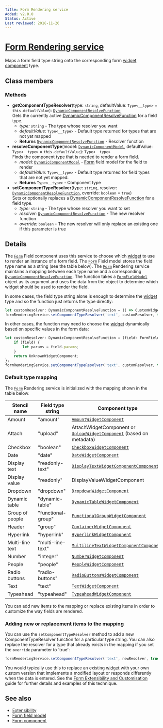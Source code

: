 ```yaml
---
Title: Form Rendering service
Added: v2.0.0
Status: Active
Last reviewed: 2018-11-20
---
```


# [Form Rendering service](../../../lib/core/form/services/form-rendering.service.ts "Defined in form-rendering.service.ts")

Maps a form field type string onto the corresponding form [widget component](../../insights/components/widget.component.md) type.

## Class members

### Methods

-   **getComponentTypeResolver**(type: `string`, defaultValue: `Type<__type>` = `this.defaultValue`): [`DynamicComponentResolveFunction`](../../../lib/core/services/dynamic-component-mapper.service.ts)<br/>
    Gets the currently active [DynamicComponentResolveFunction](../../../lib/core/services/dynamic-component-mapper.service.ts) for a field type.
    -   _type:_ `string`  - The type whose resolver you want
    -   _defaultValue:_ `Type<__type>`  - Default type returned for types that are not yet mapped
    -   **Returns** [`DynamicComponentResolveFunction`](../../../lib/core/services/dynamic-component-mapper.service.ts) - Resolver function
-   **resolveComponentType**(model: [`DynamicComponentModel`](../../../lib/core/services/dynamic-component-mapper.service.ts), defaultValue: `Type<__type>` = `this.defaultValue`): `Type<__type>`<br/>
    Finds the component type that is needed to render a form field.
    -   _model:_ [`DynamicComponentModel`](../../../lib/core/services/dynamic-component-mapper.service.ts)  - [Form](../../../lib/process-services/src/lib/task-list/models/form.model.ts) field model for the field to render
    -   _defaultValue:_ `Type<__type>`  - Default type returned for field types that are not yet mapped.
    -   **Returns** `Type<__type>` - Component type
-   **setComponentTypeResolver**(type: `string`, resolver: [`DynamicComponentResolveFunction`](../../../lib/core/services/dynamic-component-mapper.service.ts), override: `boolean` = `true`)<br/>
    Sets or optionally replaces a [DynamicComponentResolveFunction](../../../lib/core/services/dynamic-component-mapper.service.ts) for a field type.
    -   _type:_ `string`  - The type whose resolver you want to set
    -   _resolver:_ [`DynamicComponentResolveFunction`](../../../lib/core/services/dynamic-component-mapper.service.ts)  - The new resolver function
    -   _override:_ `boolean`  - The new resolver will only replace an existing one if this parameter is true

## Details

The [`Form`](../../../lib/process-services/src/lib/task-list/models/form.model.ts) Field component uses this service to choose which [widget](../../../lib/testing/src/lib/core/pages/form/widgets/widget.ts) to use to render an instance of a
form field. The [`Form`](../../../lib/process-services/src/lib/task-list/models/form.model.ts) Field model stores the field type name as a string (see the table below).
The [`Form`](../../../lib/process-services/src/lib/task-list/models/form.model.ts) Rendering service maintains a mapping between each type name and
a corresponding [`DynamicComponentResolveFunction`](../../../lib/core/services/dynamic-component-mapper.service.ts). The function takes a [`FormFieldModel`](../../core/models/form-field.model.md) object as its argument and
uses the data from the object to determine which widget should be used to render the field.

In some cases, the field type string alone is enough to determine the [widget](../../../lib/testing/src/lib/core/pages/form/widgets/widget.ts) type and so the function
just returns the type directly:

```ts
let customResolver: DynamicComponentResolveFunction = () => CustomWidgetComponent;
formRenderingService.setComponentTypeResolver('text', customResolver, true);
```

In other cases, the function may need to choose the [widget](../../../lib/testing/src/lib/core/pages/form/widgets/widget.ts) dynamically based on
specific values in the form data:

```ts
let customResolver: DynamicComponentResolveFunction = (field: FormFieldModel): Type<{}> => {
    if (field) {
        let params = field.params;
    }
    return UnknownWidgetComponent;
};
formRenderingService.setComponentTypeResolver('text', customResolver, true);
```

### Default type mapping

The [`Form`](../../../lib/process-services/src/lib/task-list/models/form.model.ts) Rendering service is initialized with the mapping shown in the table below:

| Stencil name | Field type string | Component type |
| ------------ | ----------------- | -------------- |
| Amount | "amount" | [`AmountWidgetComponent`](../../../lib/core/form/components/widgets/amount/amount.widget.ts) |
| Attach | "upload" | AttachWidgetComponent or [`UploadWidgetComponent`](../../../lib/core/form/components/widgets/upload/upload.widget.ts) (based on metadata) |
| Checkbox | "boolean" | [`CheckboxWidgetComponent`](../../../lib/core/form/components/widgets/checkbox/checkbox.widget.ts) |
| Date | "date" | [`DateWidgetComponent`](../../../lib/core/form/components/widgets/date/date.widget.ts) |
| Display text | "readonly-text" | [`DisplayTextWidgetComponentComponent`](../../../lib/core/form/components/widgets/display-text/display-text.widget.ts) |
| Display value | "readonly" | DisplayValueWidgetComponent |
| Dropdown | "dropdown" | [`DropdownWidgetComponent`](../../../lib/core/form/components/widgets/dropdown/dropdown.widget.ts) |
| Dynamic table | "dynamic-table" | [`DynamicTableWidgetComponent`](../../../lib/core/form/components/widgets/dynamic-table/dynamic-table.widget.ts) |
| Group of people | "functional-group" | [`FunctionalGroupWidgetComponent`](../../../lib/core/form/components/widgets/functional-group/functional-group.widget.ts) |
| Header | "group" | [`ContainerWidgetComponent`](../../../lib/core/form/components/widgets/container/container.widget.ts) |
| Hyperlink | "hyperlink" | [`HyperlinkWidgetComponent`](../../../lib/core/form/components/widgets/hyperlink/hyperlink.widget.ts) |
| Multi-line text | "multi-line-text" | [`MultilineTextWidgetComponentComponent`](../../../lib/core/form/components/widgets/multiline-text/multiline-text.widget.ts) |
| Number | "integer" | [`NumberWidgetComponent`](../../../lib/core/form/components/widgets/number/number.widget.ts) |
| People | "people" | [`PeopleWidgetComponent`](../../../lib/core/form/components/widgets/people/people.widget.ts) |
| Radio buttons | "radio-buttons" | [`RadioButtonsWidgetComponent`](../../../lib/core/form/components/widgets/radio-buttons/radio-buttons.widget.ts) |
| Text | "text" | [`TextWidgetComponent`](../../../lib/core/form/components/widgets/text/text.widget.ts) |
| Typeahead | "typeahead" | [`TypeaheadWidgetComponent`](../../../lib/core/form/components/widgets/typeahead/typeahead.widget.ts) |

You can add new items to the mapping or replace existing items in order to customize the way
fields are rendered.

### Adding new or replacement items to the mapping

You can use the `setComponentTypeResolver` method to add a new ComponentTypeResolver function for a
particular type string. You can also replace the resolver for a type that already exists in the mapping
if you set the `override` parameter to 'true':

```ts
formRenderingService.setComponentTypeResolver('text', newResolver, true);
```

You would typically use this to replace an existing [widget](../../../lib/testing/src/lib/core/pages/form/widgets/widget.ts) with your own custom version that
implements a modified layout or responds differently when the data is entered. See the
[Form Extensibility and Customisation](../../user-guide/extensibility.md) guide for further details and examples
of this technique.

## See also

-   [Extensibility](../../user-guide/extensibility.md)
-   [Form field model](../models/form-field.model.md)
-   [Form component](../components/form.component.md)
